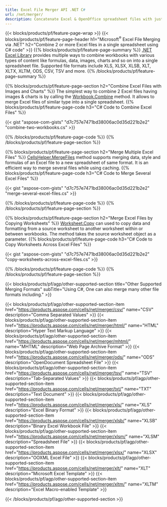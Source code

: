 ```yaml
---
title: Excel File Merger API .NET C#
url: /net/merger/
description: Concatenate Excel & OpenOffice spreadsheet files with just few lines of C# code.
---
```


{{< blocks/products/pf/feature-page-wrap >}}
{{< blocks/products/pf/feature-page-header h1="Microsoft<sup>&reg;</sup> Excel File Merging via .NET" h2="Combine 2 or more Excel files in a single spreadsheet using C# code" >}}
{{% blocks/products/pf/feature-page-summary %}}
[.NET Excel Library](/cells/net/) provides multiple ways to combine workbooks with various types of content like formulas, data, images, charts and so on into a single spreadsheet file. Supported file formats include XLS, XLSX, XLSB, XLT, XLTX, XLTM, ODS, CSV, TSV and more.
{{% /blocks/products/pf/feature-page-summary  %}}

{{% blocks/products/pf/feature-page-section  h2="Combine Excel Files with Images and Charts" %}}
The simplest way to combine 2 Excel files having images & charts is by calling the [Workbook.Combine](https://reference.aspose.com/cells/net/aspose.cells/workbook/methods/combine) method. It allows to merge Excel files of similar type into a single spreadsheet.
{{% blocks/products/pf/feature-page-code h3="C# Code to Combine Excel Files" %}}

{{< gist "aspose-com-gists" "d7c757e7471bd38006ac0d35d221b2e2" "combine-two-workbooks.cs" >}}

{{% /blocks/products/pf/feature-page-code  %}}
{{% /blocks/products/pf/feature-page-section %}}

{{% blocks/products/pf/feature-page-section  h2="Merge Multiple Excel Files" %}}
[CellsHelper.MergeFiles](https://reference.aspose.com/cells/net/aspose.cells/cellshelper/methods/mergefiles) method supports merging data, style and formulas of an Excel file to a new spreadsheet of same format. It is an efficient way to merge several files while using caching. 
{{% blocks/products/pf/feature-page-code h3="C# Code to Merge Several Excel Files" %}}

{{< gist "aspose-com-gists" "d7c757e7471bd38006ac0d35d221b2e2" "merge-several-excel-files.cs" >}}

{{% /blocks/products/pf/feature-page-code  %}}
{{% /blocks/products/pf/feature-page-section %}}

{{% blocks/products/pf/feature-page-section  h2="Merge Excel Files by Copying Worksheets" %}}
[Worksheet.Copy](https://reference.aspose.com/cells/net/aspose.cells/worksheet/methods/copy/index) can used to copy data and formatting from a source worksheet to another worksheet within or between workbooks. The method takes the source worksheet object as a parameter.
{{% blocks/products/pf/feature-page-code h3="C# Code to Copy Worksheets Across Excel Files" %}}

{{< gist "aspose-com-gists" "d7c757e7471bd38006ac0d35d221b2e2" "copy-worksheets-across-excel-files.cs" >}}

{{% /blocks/products/pf/feature-page-code  %}}
{{% /blocks/products/pf/feature-page-section %}}

{{< blocks/products/pf/agp/other-supported-section title="Other Supported Merging Formats" subTitle="Using C#, One can also merge many other file formats including." >}}

{{< blocks/products/pf/agp/other-supported-section-item href="https://products.aspose.com/cells/net/merger/csv/" name="CSV" description="Comma Separated Values" >}}
{{< blocks/products/pf/agp/other-supported-section-item href="https://products.aspose.com/cells/net/merger/html/" name="HTML" description="Hyper Text Markup Language" >}}
{{< blocks/products/pf/agp/other-supported-section-item href="https://products.aspose.com/cells/net/merger/mhtml/" name="MHTML" description="Web Page Archive Format" >}}
{{< blocks/products/pf/agp/other-supported-section-item href="https://products.aspose.com/cells/net/merger/ods/" name="ODS" description="OpenDocument Spreadsheet File" >}}
{{< blocks/products/pf/agp/other-supported-section-item href="https://products.aspose.com/cells/net/merger/tsv/" name="TSV" description="Tab-Separated Values" >}}
{{< blocks/products/pf/agp/other-supported-section-item href="https://products.aspose.com/cells/net/merger/txt/" name="TXT" description="Text Document" >}}
{{< blocks/products/pf/agp/other-supported-section-item href="https://products.aspose.com/cells/net/merger/xls/" name="XLS" description="Excel Binary Format" >}}
{{< blocks/products/pf/agp/other-supported-section-item href="https://products.aspose.com/cells/net/merger/xlsb/" name="XLSB" description="Binary Excel Workbook File" >}}
{{< blocks/products/pf/agp/other-supported-section-item href="https://products.aspose.com/cells/net/merger/xlsm/" name="XLSM" description="Spreadsheet File" >}}
{{< blocks/products/pf/agp/other-supported-section-item href="https://products.aspose.com/cells/net/merger/xlsx/" name="XLSX" description="OOXML Excel File" >}}
{{< blocks/products/pf/agp/other-supported-section-item href="https://products.aspose.com/cells/net/merger/xlt/" name="XLT" description="Microsoft Excel Template" >}}
{{< blocks/products/pf/agp/other-supported-section-item href="https://products.aspose.com/cells/net/merger/xltm/" name="XLTM" description="Excel Macro-enabled Template" >}}

{{< /blocks/products/pf/agp/other-supported-section >}}
